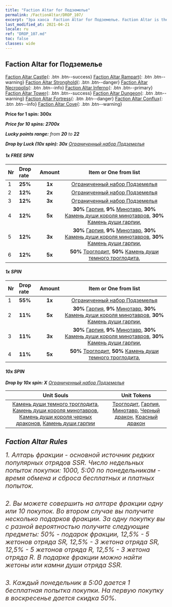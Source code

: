```yaml
---
title: "Faction Altar for Подземелье"
permalink: /FactionAltar/DROP_107/
excerpt: "Эра хаоса  Faction Altar for Подземелье. Faction Altar is the primary method for obtaining SSR units from the popular faction. Limited to 1,000 purchases each week. The popular faction changes at 05:00 every Monday. Purchase attempts and free purchase attempts will also reset then."
last_modified_at: 2021-04-21
locale: ru
ref: "DROP_107.md"
toc: false
classes: wide
---
```


##  Faction Altar for **Подземелье**

  [Faction Altar Castle](/ru/FactionAltar/DROP_101/){: .btn .btn--success} [Faction Altar Rampart](/ru/FactionAltar/DROP_102/){: .btn .btn--warning} [Faction Altar Stronghold](/ru/FactionAltar/DROP_103/){: .btn .btn--danger} [Faction Altar Necropolis](/ru/FactionAltar/DROP_104/){: .btn .btn--info} [Faction Altar Inferno](/ru/FactionAltar/DROP_105/){: .btn .btn--primary} [Faction Altar Tower](/ru/FactionAltar/DROP_106/){: .btn .btn--success} [Faction Altar Dungeon](/ru/FactionAltar/DROP_107/){: .btn .btn--warning} [Faction Altar Fortress](/ru/FactionAltar/DROP_108/){: .btn .btn--danger} [Faction Altar Conflux](/ru/FactionAltar/DROP_109/){: .btn .btn--info} [Faction Altar Cove](/ru/FactionAltar/DROP_112/){: .btn .btn--warning} 

  **Price for 1 spin: 300x** <i class="fas fa-gem"/>

  **Price for 10 spins: 2700x** <i class="fas fa-gem"/>

  **Lucky points range:** from **20** to **22**

  **Drop by Luck (10x spin): 30x** [Ограниченный набор Подземелья](/ru/Items/con_2107/)

####  1x FREE SPIN 

  |    Nr    |  Drop rate  |  Amount   |   Item or One from list  |
  |:---------|:------------|:---------:|:------------------------:|
  | 1 | **25%** | **1x** | [Ограниченный набор Подземелья](/ru/Items/con_2107/) |
  | 2 | **12%** | **2x** | [Ограниченный набор Подземелья](/ru/Items/con_2107/) |
  | 3 | **12%** | **3x** | [Ограниченный набор Подземелья](/ru/Items/con_2107/) |
  | 4 | **12%** | **5x** |  **30%** [Гарпия](/ru/Items/unt_245/),  **9%** [Минотавр](/ru/Items/unt_248/),  **30%** [Камень души короля минотавров](/ru/Items/unt_332/),  **30%** [Камень души гарпии](/ru/Items/unt_329/),  |
  | 5 | **12%** | **3x** |  **30%** [Гарпия](/ru/Items/unt_245/),  **9%** [Минотавр](/ru/Items/unt_248/),  **30%** [Камень души короля минотавров](/ru/Items/unt_332/),  **30%** [Камень души гарпии](/ru/Items/unt_329/),  |
  | 6 | **12%** | **5x** |  **50%** [Троглодит](/ru/Items/unt_244/),  **50%** [Камень души темного троглодита](/ru/Items/unt_328/),  |


####  1x SPIN 

  |    Nr    |  Drop rate  |  Amount   |   Item or One from list  |
  |:---------|:------------|:---------:|:------------------------:|
  | 1 | **55%** | **1x** | [Ограниченный набор Подземелья](/ru/Items/con_2107/) |
  | 2 | **11%** | **5x** |  **30%** [Гарпия](/ru/Items/unt_245/),  **9%** [Минотавр](/ru/Items/unt_248/),  **30%** [Камень души короля минотавров](/ru/Items/unt_332/),  **30%** [Камень души гарпии](/ru/Items/unt_329/),  |
  | 3 | **11%** | **3x** |  **30%** [Гарпия](/ru/Items/unt_245/),  **9%** [Минотавр](/ru/Items/unt_248/),  **30%** [Камень души короля минотавров](/ru/Items/unt_332/),  **30%** [Камень души гарпии](/ru/Items/unt_329/),  |
  | 4 | **11%** | **5x** |  **50%** [Троглодит](/ru/Items/unt_244/),  **50%** [Камень души темного троглодита](/ru/Items/unt_328/),  |


####  10x SPIN 

  **Drop by 10x spin: X** [Ограниченный набор Подземелья](/ru/Items/con_2107/)

  |    Unit Souls    |  Unit Tokens  |
  |:----------------:|:-------------:|
  | [Камень души темного троглодита](/ru/Items/unt_328/), [Камень души короля минотавров](/ru/Items/unt_332/), [Камень души короля черных драконов](/ru/Items/unt_334/), [Камень души гарпии](/ru/Items/unt_329/) | [Троглодит](/ru/Items/unt_244/), [Гарпия](/ru/Items/unt_245/), [Минотавр](/ru/Items/unt_248/), [Черный дракон](/ru/Items/unt_250/), [Красный дракон](/ru/Items/unt_251/) |



## Faction Altar Rules

  <span style="color: #3c2a1e;font-size:20px">1. Алтарь фракции - основной источник редких популярных отрядов SSR. Число недельных попыток покупки: 1000, 5:00 по понедельникам - время обмена и сброса бесплатных и платных попыток.</span><br/>

<br/>  <span style="color: #3c2a1e;font-size:20px">2. Вы можете совершить на алтаре фракции одну или 10 покупок. Во втором случае вы получите несколько подарков фракции. За одну покупку вы с разной вероятностью получите следующие предметы: 50% - подарок фракции, 12,5% - 5 жетонов отряда SR, 12,5% - 3 жетона отряда SR, 12,5% - 5 жетонов отряда R, 12,5% - 3 жетона отряда R. В подарке фракции можно найти жетоны или камни души отряда SSR.</span>

<br/>  <span style="color: #3c2a1e;font-size:20px">3. Каждый понедельник в 5:00 дается 1 бесплатная попытка покупки. На первую покупку в воскресенье дается скидка 50%.</span><br/>

<br/>
